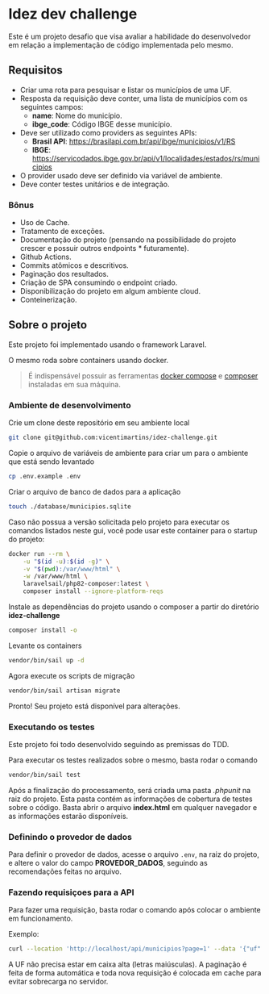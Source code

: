 # Idez dev challenge #

Este é um projeto desafio que visa avaliar a habilidade do desenvolvedor em
relação a implementação de código implementada pelo mesmo.

## Requisitos ##

* Criar uma rota para pesquisar e listar os municípios de uma UF.
* Resposta da requisição deve conter, uma lista de municípios com os seguintes campos:
  * **name**: Nome do município.
  * **ibge_code**: Código IBGE desse município.
* Deve ser utilizado como providers as seguintes APIs:
  * **Brasil API**: https://brasilapi.com.br/api/ibge/municipios/v1/RS
  * **IBGE**: https://servicodados.ibge.gov.br/api/v1/localidades/estados/rs/municipios
* O provider usado deve ser definido via variável de ambiente.
* Deve conter testes unitários e de integração.

### Bônus ###
* Uso de Cache.
* Tratamento de exceções.
* Documentação do projeto (pensando na possibilidade do projeto crescer e possuir outros endpoints * futuramente).
* Github Actions.
* Commits atômicos e descritivos.
* Paginação dos resultados.
* Criação de SPA consumindo o endpoint criado.
* Disponibilização do projeto em algum ambiente cloud.
* Conteinerização.

## Sobre o projeto ##

Este projeto foi implementado usando o framework Laravel.

O mesmo roda sobre containers usando docker.

> É indispensável possuir as ferramentas [docker compose](https://docs.docker.com/compose/install/) e
> [composer](https://getcomposer.org/doc/00-intro.md#installation-linux-unix-macos) instaladas em sua máquina.

### Ambiente de desenvolvimento ###

Crie um clone deste repositório em seu ambiente local

```bash
git clone git@github.com:vicentimartins/idez-challenge.git
```


Copie o arquivo de variáveis de ambiente para criar um para o ambiente que está sendo levantado

```bash
cp .env.example .env
```

Criar o arquivo de banco de dados para a aplicação

```bash
touch ./database/municipios.sqlite
```

Caso não possua a versão solicitada pelo projeto para executar os comandos listados neste gui, você pode usar
este container para o startup do projeto:

```bash
docker run --rm \
    -u "$(id -u):$(id -g)" \
    -v "$(pwd):/var/www/html" \
    -w /var/www/html \
    laravelsail/php82-composer:latest \
    composer install --ignore-platform-reqs
```

Instale as dependências do projeto usando o composer a partir do diretório **idez-challenge**

```bash
composer install -o
```

Levante os containers

```bash
vendor/bin/sail up -d
```

Agora execute os scripts de migração

```bash
vendor/bin/sail artisan migrate
```

Pronto! Seu projeto está disponível para alterações.

### Executando os testes ###

Este projeto foi todo desenvolvido seguindo as premissas do TDD.

Para executar os testes realizados sobre o mesmo, basta rodar o comando

```bash
vendor/bin/sail test
```

Após a finalização do processamento, será criada uma pasta *.phpunit* na raiz do projeto.
Esta pasta contém as informações de cobertura de testes sobre o código. Basta abrir o arquivo
**index.html** em qualquer navegador e as informações estarão disponíveis.

### Definindo o provedor de dados ###

Para definir o provedor de dados, acesse o arquivo `.env`, na raiz do projeto, e altere o valor do
campo **PROVEDOR_DADOS**, seguindo as recomendações feitas no arquivo.

### Fazendo requisiçoes para a API ###

Para fazer uma requisição, basta rodar o comando após colocar o ambiente em funcionamento.

Exemplo:

```bash
curl --location 'http://localhost/api/municipios?page=1' --data '{"uf": "rs"}'
```

A UF não precisa estar em caixa alta (letras maiúsculas). A paginação é feita de forma automática
e toda nova requisição é colocada em cache para evitar sobrecarga no servidor.
